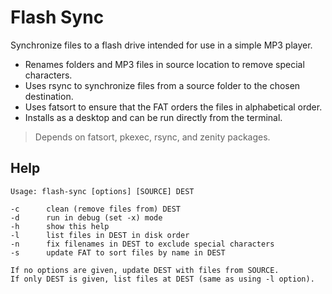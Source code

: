 # Flash Sync

Synchronize files to a flash drive intended for use in a simple MP3 player.
- Renames folders and MP3 files in source location to remove special characters.
- Uses rsync to synchronize files from a source folder to the chosen destination.
- Uses fatsort to ensure that the FAT orders the files in alphabetical order.
- Installs as a desktop and can be run directly from the terminal.

>Depends on fatsort, pkexec, rsync, and zenity packages.

## Help

```
Usage: flash-sync [options] [SOURCE] DEST

-c      clean (remove files from) DEST
-d      run in debug (set -x) mode
-h      show this help
-l      list files in DEST in disk order
-n      fix filenames in DEST to exclude special characters
-s      update FAT to sort files by name in DEST

If no options are given, update DEST with files from SOURCE.
If only DEST is given, list files at DEST (same as using -l option).
```
